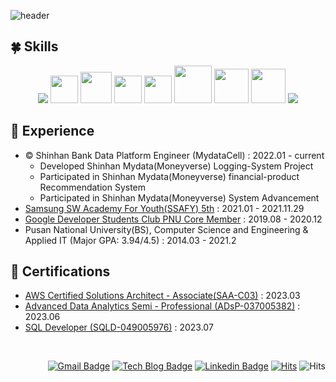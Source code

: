 <!-- Header -->
![header](https://capsule-render.vercel.app/api?type=waving&color=auto&height=250&section=header&text=Seungyeup's%20Github&fontSize=55&animation=fadeIn&fontAlignY=28&desc="Let%20us%20not%20become%20weary%20in%20doing%20good,%20for%20at%20the%20proper%20time%20we%20will%20reap%20a%20harvest%20if%20we%20do%20not%20give%20up"%20-%20Galatians%206:9%20-%20&descAlignY=53&descSize=11)


<!-- Body -->

🍀 Skills
---

<div class="grid-image" align="center">
  <img src="https://skillicons.dev/icons?i=spring,java">
  <img src='https://images.contentstack.io/v3/assets/bltefdd0b53724fa2ce/blt601c406b0b5af740/620577381692951393fdf8d6/elastic-logo-cluster.svg' width=44px>
  <img src='https://github.com/Seungyeup/Seungyeup.github.io/blob/main/assets/img/posts/logo-kafka.png' width=50px>
  <img src='https://github.com/Seungyeup/Seungyeup.github.io/blob/main/assets/img/posts/airflow.png' width=44px>
  <img src='https://github.com/Seungyeup/Seungyeup.github.io/blob/main/assets/img/posts/s3.png' width=44px>
  <img src='https://github.com/Seungyeup/Seungyeup.github.io/blob/main/assets/img/posts/hadoop.png' width=60px>
  <img src='https://github.com/Seungyeup/Seungyeup.github.io/blob/main/assets/img/posts/spark.png' width=55px>
  <img src='https://github.com/Seungyeup/Seungyeup.github.io/blob/main/assets/img/posts/redshift.png' width=55px>
  <img src="https://skillicons.dev/icons?i=scala,python,aws,grafana,prometheus,fastapi,go,docker,kubernetes">
</div>

<!-- https://home.aveek.io/GitHub-Profile-Badges/ -->

🚀  Experience
---
 + © Shinhan Bank Data Platform Engineer (MydataCell) : 2022.01 - current
   + Developed Shinhan Mydata(Moneyverse) Logging-System Project
   + Participated in Shinhan Mydata(Moneyverse) financial-product Recommendation System
   + Participated in Shinhan Mydata(Moneyverse) System Advancement
 + [Samsung SW Academy For Youth(SSAFY) 5th](https://www.ssafy.com/ksp/jsp/swp/swpMain.jsp) : 2021.01 - 2021.11.29
 + [Google Developer Students Club PNU Core Member](https://buildabetterworld.tistory.com/90?category=847699) : 2019.08 - 2020.12
 + Pusan National University(BS), Computer Science and Engineering & Applied IT (Major GPA: 3.94/4.5) : 2014.03 - 2021.2


📝  Certifications 
---
+ [AWS Certified Solutions Architect - Associate(SAA-C03)](https://www.credly.com/badges/c7e876b6-9410-4a0e-96d0-38a172a07f9c/public_url) : 2023.03
+ [Advanced Data Analytics Semi - Professional (ADsP-037005382)](https://www.dataq.or.kr/www/sub/a_06.do) : 2023.06
+ [SQL Developer (SQLD-049005976)](https://www.dataq.or.kr/www/sub/a_03.do) : 2023.07

<!-- bottom -->

<br/> <div align=right> 
 
[![Gmail Badge](https://img.shields.io/badge/Gmail-d14836?style=flat-square&logo=Gmail&logoColor=white&link=mailto:lsyes12345@gmail.com)](mailto:harimkang4422@gmail.com) 
[![Tech Blog Badge](http://img.shields.io/badge/-Tech%20blog-black?style=flat-square&logo=github&link=https://seungyeup.github.io/)](https://seungyeup.github.io/) 
[![Linkedin Badge](https://img.shields.io/badge/-LinkedIn-blue?style=flat-square&logo=Linkedin&logoColor=white&link=https://www.linkedin.com/in/seungyeup-lee-9b0b77162/)](https://www.linkedin.com/in/seungyeup-lee-9b0b77162/)
[![Hits](https://hits.seeyoufarm.com/api/count/incr/badge.svg?url=https%3A%2F%2Fgithub.com%2FSeungyeup%2Fhit-counter&count_bg=%2378F51A&title_bg=%23000000&icon=&icon_color=%2375F541&title=hits&edge_flat=false)](https://hits.seeyoufarm.com) 
![Hits](https://img.shields.io/github/followers/Seungyeup?label=Follow)

<div/>


<!-- past -->

<!-- ⭐️ GitHub stats   
---
 
<div align=center>

![GitHub stats](https://github-readme-stats.vercel.app/api?username=Seungyeup&hide_border=true&theme=github_dark&show_icons=true)
 
</div> -->

<!-- 
<div align=center>

![Spring](https://img.shields.io/badge/spring-%236DB33F.svg?style=Social&logo=spring&logoColor=white)
![SpringBoot](https://img.shields.io/badge/Spring%20Boot-%23009639.svg?style=Social&logo=springboot&logoColor=white)
![ApacheKafka](https://img.shields.io/badge/Apache%20Kafka-000?style=Social&logo=apachekafka)
![ElasticSearch](https://img.shields.io/badge/-ElasticSearch-005571?style=Social&logo=elasticsearch)
![fluentd](https://img.shields.io/badge/fluentd-%232671E5.svg?style=Social&logo=fluentd&logoColor=white)
![logstash](https://img.shields.io/badge/logstash-EAB300?style=Social&logo=logstash&logoColor=white)
![kibana](https://img.shields.io/badge/kibana-7D00FF?style=Social&logo=kibana&logoColor=white)
![AWS](https://img.shields.io/badge/AWS-%23FF9900.svg?style=Social&logo=amazon-aws&logoColor=white)

![FastAPI](https://img.shields.io/badge/FastAPI-005571?style=Social&logo=fastapi)
![Ansible](https://img.shields.io/badge/ansible-%231A1918.svg?style=Social&logo=ansible&logoColor=white)
![Kubernetes](https://img.shields.io/badge/kubernetes-%23326ce5.svg?style=Social&logo=kubernetes&logoColor=white)
![Docker](https://img.shields.io/badge/docker-%230db7ed.svg?style=Social&logo=docker&logoColor=white)
![Oracle](https://img.shields.io/badge/Oracle-F80000?style=Social&logo=oracle&logoColor=white)
![Grafana](https://img.shields.io/badge/grafana-%23F46800.svg?style=Social&logo=grafana&logoColor=white)
![Prometheus](https://img.shields.io/badge/Prometheus-E6522C?style=Social&logo=Prometheus&logoColor=white)
![GitHub Actions](https://img.shields.io/badge/github%20actions-%232671E5.svg?style=Social&logo=githubactions&logoColor=white)
 
![HADOOP](https://img.shields.io/badge/Apache%20Hadoop-%23FF9900.svg?style=Social&logo=apache-hadoop&logoColor=white)
![Apache Spark](https://img.shields.io/badge/Apache%20Spark-%23F46800.svg?style=Social&logo=apache-spark&logoColor=white)
![Google Cloud](https://img.shields.io/badge/Google%20Cloud-%234285F4.svg?style=Social&logo=google-cloud&logoColor=white)
![Go](https://img.shields.io/badge/go-%2300ADD8.svg?style=Social&logo=go&logoColor=white)

![MySQL](https://img.shields.io/badge/mysql-%2300f.svg?style=Social&logo=mysql&logoColor=white)
![Postgres](https://img.shields.io/badge/postgres-%23316192.svg?style=Social&logo=postgresql&logoColor=white)
![Redis](https://img.shields.io/badge/redis-%23DD0031.svg?style=Social&logo=redis&logoColor=white)
![Teradata](https://img.shields.io/badge/Teradata-F37440?style=Social&logo=teradata&logoColor=white)
![Jenkins](https://img.shields.io/badge/jenkins-%232C5263.svg?style=Social&logo=jenkins&logoColor=white)
![Nginx](https://img.shields.io/badge/nginx-%23009639.svg?style=Social&logo=nginx&logoColor=white)
![Apache Airflow](https://img.shields.io/badge/Apache%20Airflow-017CEE?style=Social&logo=Apache%20Airflow&logoColor=white)
![TensorFlow](https://img.shields.io/badge/TensorFlow-%23FF6F00.svg?style=Social&logo=TensorFlow&logoColor=white)
![scikit-learn](https://img.shields.io/badge/scikit--learn-%23F7931E.svg?style=Social&logo=scikit-learn&logoColor=white)
![Keras](https://img.shields.io/badge/Keras-%23D00000.svg?style=Social&logo=Keras&logoColor=white)
![MongoDB](https://img.shields.io/badge/MongoDB-%234ea94b.svg?style=Social&logo=mongodb&logoColor=white)

</div>
-->

<!-- <img src="https://media.giphy.com/media/hvRJCLFzcasrR4ia7z/giphy.gif" width="28px" height="28px"> -->

<!--  👅 Cert & Language
   + (english) TOEIC Speaking Lv 7 : 2021.08.28
 
 📝 Experience
  + Image & Music Recommender System (by Text) : 2021.09 ~ 2021.10.16 
  + High-scalable Chat-platform : 2021.04 ~
  + [Samsung SW Academy For Youth 5th](https://www.ssafy.com/ksp/jsp/swp/swpMain.jsp) : 2021.01 ~ 2021.11.29
  + Industry-University Cooperation Internship and Projects(except my own)
    + Stress-prediction ML model dev, LOCS Corp : 2020.09 ~ 2020.12
    + Pusan National University R&D Department, Professor thesis analysis dev : 2020.05 ~ 2020.07
    + Kakao chatbot(name : 부산언니), NLP module dev Cafe24 web-app dev, Chatis Corp : 2019.09 ~ 2019.12
    + 한국학습컨설팅센터 web-page dev, Iam Corp : 2019.04 ~ 2019.9
  + [Google Developer Students Club PNU Core Member](https://buildabetterworld.tistory.com/90?category=847699) : 2019.08 ~ 2020.12
  + Pusan National University(BS), Computer Science and Engineering & Applied IT (Major GPA: 3.94/4.5) : 2014.03 ~ 2021.2

⚡ Status !
![Seungyeup's GitHub stats](https://github-readme-stats.vercel.app/api?username=Seungyeup&show_icons=true&hide_border=true&theme=dark&?count_private=true&line_height=24)
[![Most used Langs in my Repos](https://github-readme-stats.vercel.app/api/top-langs/?username=Seungyeup&layout=compact&hide_border=true&langs_count=8&theme=dark&hide=html,css,scss,c,hack&exclude_repo=stocklab,Project-StockPlatform,PNU_SGM)](https://github.com/Seungyeup/github-readme-stats)  

https://github.com/tandpfun/skill-icons?ref=reactjsexample.com
-->


